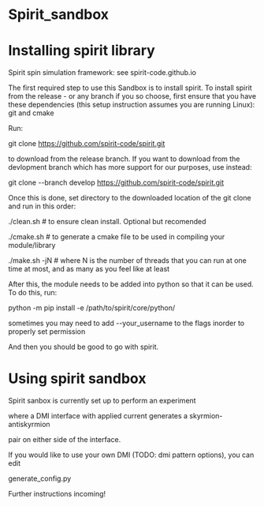 # Spirit_sandbox
# Installing spirit library
Spirit spin simulation framework: see spirit-code.github.io

The first required step to use this Sandbox is to install spirit. To install spirit from the release - or any branch if you so choose, first ensure that you have these dependencies (this setup instruction assumes you are running Linux):
git and cmake

Run:

git clone https://github.com/spirit-code/spirit.git

to download from the release branch. If you want to download from the devlopment branch which has more support for our purposes, use instead:

git clone --branch develop https://github.com/spirit-code/spirit.git

Once this is done, set directory to the downloaded location of the git clone and run in this order:

./clean.sh     # to ensure clean install. Optional but recomended

./cmake.sh     # to generate a cmake file to be used in compiling your module/library

./make.sh -jN  # where N is the number of threads that you can run at one time at most, and as many as you feel like at least

After this, the module needs to be added into python so that it can be used. To do this, run:

python -m pip install -e /path/to/spirit/core/python/

sometimes you may need to add --your_username to the flags inorder to properly set permission

And then you should be good to go with spirit.

# Using spirit sandbox

Spirit sanbox is currently set up to perform an experiment

where a DMI interface with applied current generates a skyrmion-antiskyrmion

pair on either side of the interface.

If you would like to use your own DMI (TODO: dmi pattern options), you can edit

generate_config.py

Further instructions incoming!
